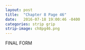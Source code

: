 ```yaml
---
layout: post
title:  "Chapter 8 Page 46"
date:   2016-07-18 19:00:46 -0400
categories: strip grip
strip-image: ch8pg46.png
---
```

FINAL FORM   
